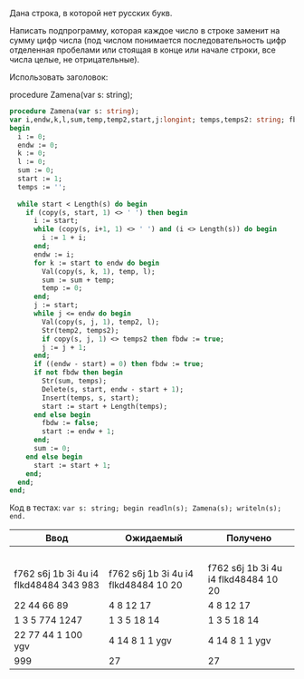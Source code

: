 Дана строка, в которой нет русских букв.

Написать подпрограмму, которая каждое число в строке заменит на сумму цифр числа (под числом понимается
последовательность цифр отделенная пробелами или стоящая в конце или начале строки, все числа целые, не отрицательные).

Использовать заголовок:

procedure Zamena(var s: string);

```pascal
procedure Zamena(var s: string);
var i,endw,k,l,sum,temp,temp2,start,j:longint; temps,temps2: string; fbdw: boolean;
begin
  i := 0;
  endw := 0;
  k := 0;
  l := 0;
  sum := 0;
  start := 1;
  temps := '';
  
  while start < Length(s) do begin
    if (copy(s, start, 1) <> ' ') then begin
      i := start;
      while (copy(s, i+1, 1) <> ' ') and (i <> Length(s)) do begin
        i := 1 + i;
      end;
      endw := i;
      for k := start to endw do begin
        Val(copy(s, k, 1), temp, l);
        sum := sum + temp;
        temp := 0;
      end;
      j := start;
      while j <= endw do begin
        Val(copy(s, j, 1), temp2, l);
        Str(temp2, temps2);
        if copy(s, j, 1) <> temps2 then fbdw := true;
        j := j + 1;
      end;
      if ((endw - start) = 0) then fbdw := true;
      if not fbdw then begin
        Str(sum, temps);
        Delete(s, start, endw - start + 1);
        Insert(temps, s, start);
        start := start + Length(temps);
      end else begin
        fbdw := false;
        start := endw + 1;
      end;
      sum := 0;
    end else begin
      start := start + 1;
    end;
  end;
end;
```

Код в тестах: ```var s: string; begin readln(s); Zamena(s); writeln(s); end.```

| Ввод                                   | Ожидаемый                            | Получено                             |
|----------------------------------------|--------------------------------------|--------------------------------------|
| &nbsp;                                 |                                      |                                      |
| f762 s6j 1b 3i 4u i4 flkd48484 343 983 | f762 s6j 1b 3i 4u i4 flkd48484 10 20 | f762 s6j 1b 3i 4u i4 flkd48484 10 20 |
| 22 44 66 89                            | 4 8 12 17                            | 4 8 12 17                            |
| 1 3 5 774 1247                         | 1 3 5 18 14                          | 1 3 5 18 14                          |
| 22 77 44 1 100 ygv                     | 4 14 8 1 1 ygv                       | 4 14 8 1 1 ygv                       |
| 999                                    | 27                                   | 27                                   |
